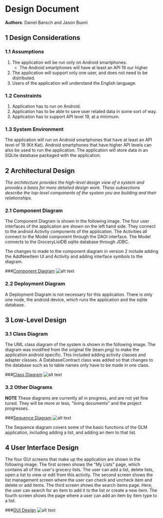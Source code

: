 # Design Document

**Authors**: Daniel Bansch and Jason Buoni

## 1 Design Considerations

### 1.1 Assumptions

1. The application will be run only on Android smartphones.
	- The Android smartphones will have at least an API 19 our higher
2. The application will support only one user, and does not need to be distributed. 
3. Users of the application will understand the English language.


### 1.2 Constraints

1. Application has to run on Android.
2. Application has to be able to save user related data in some sort of way.
3. Applicaiton has to support API level 19, at a minimum.


### 1.3 System Environment
The application will run on Android smartphones that have at least an API level of 19 (Kit Kat). Android smartphones that have higher API levels can also be used to run
the application. The application will store data in an SQLite database packaged with the application.

## 2 Architectural Design

*The architecture provides the high-level design view of a system and provides a basis for more detailed design work. These subsections describe the top-level components of the system you are building and their relationships.*

### 2.1 Component Diagram

The Component Diagram is shown in the following image.  The four user interfaces of the application are shown on the left hand side.  They connect to the android Activity components of the application.  The Activities all connect to the Model component through the DAOI interface.  The Model connects to the GroceryListDB sqlite database through JDBC.

The changes to made to the component diagram in version 2 include adding the AddNewItem UI and Activity and adding interface symbols to the diagram.

###[Component Diagram](https://github.gatech.edu/gt-omscs-se-2016fall/6300Fall16Team47/blob/master/Images/v2_ComponentDiagram.png)
![alt text](https://github.gatech.edu/gt-omscs-se-2016fall/6300Fall16Team47/blob/master/Images/v2_ComponentDiagram.png "Component Diagram")

### 2.2 Deployment Diagram

A Deployment Diagram is not necessary for this application.  There is only one node, the android device, which runs the application and the sqlite database. 

## 3 Low-Level Design

### 3.1 Class Diagram

The UML class diagram of the system is shown in the following image.  The diagram was modified from the original file (team.png) to make the application android specific.  This included adding activity classes and adapter classes.  A DatabaseContract class was added so that changes to the database such as to table names only have to be made in one class.  

###[Class Diagram](https://github.gatech.edu/gt-omscs-se-2016fall/6300Fall16Team47/blob/master/Images/v3_team.png)
![alt text](https://github.gatech.edu/gt-omscs-se-2016fall/6300Fall16Team47/blob/master/Images/v3_team.png "Class Diagram")

### 3.2 Other Diagrams 

**NOTE** These diagrams are currently all in progress, and are not yet fine tuned. They will be more or less, "living documents" and the project progresses. 

###[Sequence Diagram](https://github.gatech.edu/gt-omscs-se-2016fall/6300Fall16Team47/blob/master/Docs/Diagrams/GLM_Sequence.pdf)
![alt text](https://github.gatech.edu/gt-omscs-se-2016fall/6300Fall16Team47/blob/master/Images/GLM_Sequence.png "Sequence Diagram")

The Sequence diagram covers some of the basic functions of the GLM application, including adding a list, and adding an item to that list. 



## 4 User Interface Design
The four GUI screens that make up the application are shown in the following image.  The first screen shows the "My Lists" page, which contains all of the user's grocery lists.  The user can add a list, delete lists, open a list to view or edit from this activity.  The second screen shows the list management screen where the user can check and uncheck item and delete or add items.  The third screen shows the search items page.  Here, the user can search for an item to add it to the list or create a new item.  The fourth screen shows the page where a user can add an item by item type to a list.

###[GUI Design](https://github.gatech.edu/gt-omscs-se-2016fall/6300Fall16Team47/blob/master/Images/GUIScreens.png)
![alt text](https://github.gatech.edu/gt-omscs-se-2016fall/6300Fall16Team47/blob/master/Images/GUIScreens.png "GUI Design")

